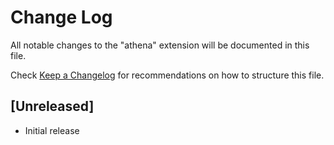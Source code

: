 # Change Log
All notable changes to the "athena" extension will be documented in this file.

Check [Keep a Changelog](http://keepachangelog.com/) for recommendations on how to structure this file.

## [Unreleased]
- Initial release
